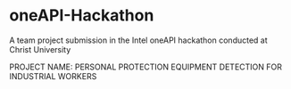 # oneAPI-Hackathon
A team project submission in the Intel oneAPI hackathon conducted at Christ University

PROJECT NAME: PERSONAL PROTECTION EQUIPMENT DETECTION FOR INDUSTRIAL WORKERS
